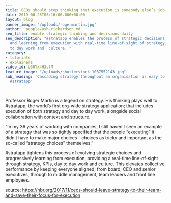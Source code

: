 ```yaml
---
title: CEOs should stop thinking that execution is somebody else’s job; it is theirs
date: 2019-06-25T05:16:06.000+00:00
layout: blog
banner_image: "/uploads/rogermartin.jpg"
author: _people/ash-richardson.md
seo_title: enable strategic thinking and decisions daily
seo_description: "#stratapp enables the process of strategic decisions, evolving strategy
  and learning from execution with real-time line-of-sight of strategy, KPIs, day
  to day work and  culture. "
category:
- tutorials
- explainers
video_id: U30Yx4H3ctM
feature_image: "/uploads/shutterstock_1037552143.jpg"
sub_heading: 'Cascading strategy throughout an organisation is easy to implement with
  #stratapp'

---
```

Professor Roger Martin is a legend on strategy.  His thinking plays well to #stratapp, the world’s first org-wide strategy application; that includes execution of both strategy and day to day work, alongside social collaboration with context and structure.

“In my 36 years of working with companies, I still haven’t seen an example of a strategy that was so tightly specified that the people “executing” it didn’t have to make major choices—choices as tricky and important as the so-called “strategy choices” themselves.”

\#stratapp tightens this process of evolving strategic choices and progressively learning from execution, providing a real-time line-of-sight through strategy, KPIs, day to day work and culture.  This elevates collective performance by keeping everyone aligned; from board, CEO and senior executives, through to middle management, team leaders and front line employees.

source: https://hbr.org/2017/11/ceos-should-leave-strategy-to-their-team-and-save-their-focus-for-execution